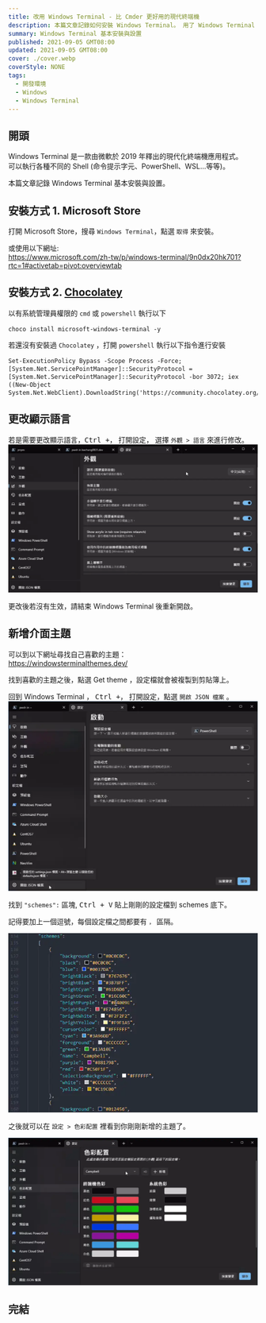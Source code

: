 ```yaml
---
title: 改用 Windows Terminal - 比 Cmder 更好用的現代終端機
description: 本篇文章記錄如何安裝 Windows Terminal。 用了 Windows Terminal 就回不去 Cmder 了。 Windows Terminal 是一款由微軟於 2019 年釋出的現代化終端機應用程式，可以執行各種不同的 Shell。
summary: Windows Terminal 基本安裝與設置
published: 2021-09-05 GMT08:00
updated: 2021-09-05 GMT08:00
cover: ./cover.webp
coverStyle: NONE
tags:
  - 開發環境
  - Windows
  - Windows Terminal
---
```


## 開頭

Windows Terminal 是一款由微軟於 2019 年釋出的現代化終端機應用程式。  
可以執行各種不同的 Shell (命令提示字元、PowerShell、WSL...等等)。

本篇文章記錄 Windows Terminal 基本安裝與設置。

## 安裝方式 1. Microsoft Store

打開 Microsoft Store，搜尋 `Windows Terminal`，點選 `取得` 來安裝。

或使用以下網址:  
https://www.microsoft.com/zh-tw/p/windows-terminal/9n0dx20hk701?rtc=1#activetab=pivot:overviewtab

## 安裝方式 2. [Chocolatey](https://chocolatey.org/install)

以有系統管理員權限的 `cmd` 或 `powershell` 執行以下

```shell
choco install microsoft-windows-terminal -y
```

若還沒有安裝過 `Chocolatey` ，打開 `powershell` 執行以下指令進行安裝

```shell
Set-ExecutionPolicy Bypass -Scope Process -Force; [System.Net.ServicePointManager]::SecurityProtocol = [System.Net.ServicePointManager]::SecurityProtocol -bor 3072; iex ((New-Object System.Net.WebClient).DownloadString('https://community.chocolatey.org/install.ps1'))
```

## 更改顯示語言

若是需要更改顯示語言，<kbd>Ctrl +，</kbd> 打開設定， 選擇 `外觀 > 語言` 來進行修改。
![fig01](./fig01.webp)

更改後若沒有生效，請結束 Windows Terminal 後重新開啟。

## 新增介面主題

可以到以下網址尋找自己喜歡的主題：  
https://windowsterminalthemes.dev/

找到喜歡的主題之後，點選 Get theme ，設定檔就會被複製到剪貼簿上。

回到 Windows Terminal ， <kbd>Ctrl +，</kbd> 打開設定，點選 `開啟 JSON 檔案` 。
![fig02](./fig02.webp)

找到 `"schemes":` 區塊, <kbd>Ctrl + V</kbd> 貼上剛剛的設定檔到 schemes 底下。

記得要加上一個逗號，每個設定檔之間都要有 `，` 區隔。

![fig03](./fig03.webp)

之後就可以在 `設定 > 色彩配置` 裡看到你剛剛新增的主題了。

![fig04](./fig04.webp)

## 完結
